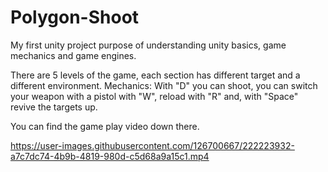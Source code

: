 # Polygon-Shoot

My first unity project purpose of understanding unity basics, game mechanics and game engines.

There are 5 levels of the game, each section has different target and a different environment. 
Mechanics: With "D" you can shoot, you can switch your weapon with a pistol with "W", reload with "R" and, with "Space" revive the targets up.



You can find the game play video down there.

https://user-images.githubusercontent.com/126700667/222223932-a7c7dc74-4b9b-4819-980d-c5d68a9a15c1.mp4

